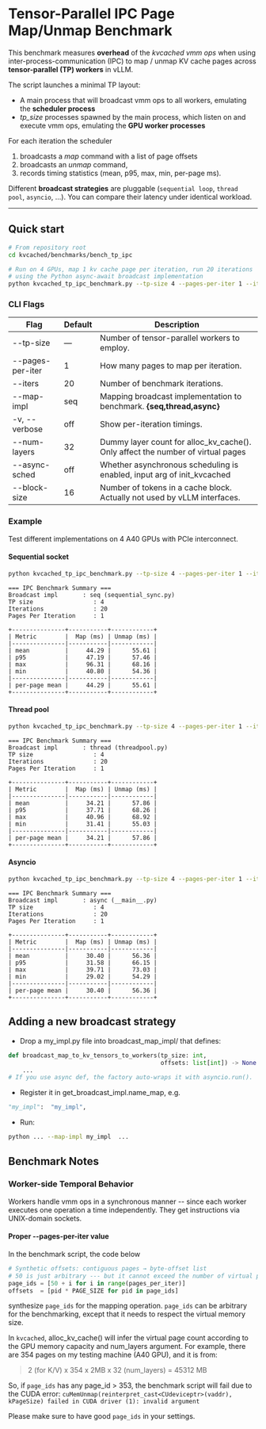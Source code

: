 # Tensor-Parallel IPC Page Map/Unmap Benchmark

This benchmark measures **overhead** of the *kvcached vmm ops* when using inter-process-communication (IPC) to map / unmap KV cache pages across **tensor-parallel (TP) workers** in vLLM.

The script launches a minimal TP layout:
* A main process that will broadcast vmm ops to all workers, emulating the **scheduler process**
* *tp_size* processes spawned by the main process, which listen on and execute vmm ops, emulating the **GPU worker processes**

For each iteration the scheduler

1. broadcasts a *map* command with a list of page offsets
2. broadcasts an *unmap* command,
3. records timing statistics (mean, p95, max, min, per-page ms).

Different **broadcast strategies** are pluggable (`sequential loop`, `thread pool`, `asyncio`, ...). You can compare their latency under identical workload.

---

## Quick start

```bash
# From repository root
cd kvcached/benchmarks/bench_tp_ipc

# Run on 4 GPUs, map 1 kv cache page per iteration, run 20 iterations
# using the Python async-await broadcast implementation
python kvcached_tp_ipc_benchmark.py --tp-size 4 --pages-per-iter 1 --iters 20 --map-impl async
```

### CLI Flags

| Flag                |  Default  | Description                                                        |
|---------------------|-----------|--------------------------------------------------------------------|
| --tp-size           | —         | Number of tensor-parallel workers to employ.                   |
| --pages-per-iter    | 1         | How many pages to map per iteration.                |
| --iters             | 20        | Number of benchmark iterations.                                    |
| --map-impl          | seq       | Mapping broadcast implementation to benchmark. **{seq,thread,async}**            |
| -v, --verbose       | off       | Show per-iteration timings.             |
| --num-layers        | 32        | Dummy layer count for alloc_kv_cache(). Only affect the number of virtual pages    |
| --async-sched       | off       | Whether asynchronous scheduling is enabled, input arg of init_kvcached
| --block-size        | 16        | Number of tokens in a cache block. Actually not used by vLLM interfaces.    |

### Example
Test different implementations on 4 A40 GPUs with PCIe interconnect.
#### Sequential socket

```bash
python kvcached_tp_ipc_benchmark.py --tp-size 4 --pages-per-iter 1 --iters 20 --map-impl seq
```

```
=== IPC Benchmark Summary ===
Broadcast impl       : seq (sequential_sync.py)
TP size                 : 4
Iterations              : 20
Pages Per Iteration     : 1

+---------------+-----------+------------+
| Metric        |  Map (ms) | Unmap (ms) |
|---------------|-----------|------------|
| mean          |     44.29 |      55.61 |
| p95           |     47.19 |      57.46 |
| max           |     96.31 |      68.16 |
| min           |     40.80 |      54.36 |
|---------------|-----------|------------|
| per-page mean |     44.29 |      55.61 |
+---------------+-----------+------------+

```

#### Thread pool

```bash
python kvcached_tp_ipc_benchmark.py --tp-size 4 --pages-per-iter 1 --iters 20 --map-impl thread
```

```
=== IPC Benchmark Summary ===
Broadcast impl       : thread (threadpool.py)
TP size                 : 4
Iterations              : 20
Pages Per Iteration     : 1

+---------------+-----------+------------+
| Metric        |  Map (ms) | Unmap (ms) |
|---------------|-----------|------------|
| mean          |     34.21 |      57.86 |
| p95           |     37.71 |      68.26 |
| max           |     40.96 |      68.92 |
| min           |     31.41 |      55.03 |
|---------------|-----------|------------|
| per-page mean |     34.21 |      57.86 |
+---------------+-----------+------------+

```

#### Asyncio

```bash
python kvcached_tp_ipc_benchmark.py --tp-size 4 --pages-per-iter 1 --iters 20 --map-impl async
```

```
=== IPC Benchmark Summary ===
Broadcast impl       : async (__main__.py)
TP size                 : 4
Iterations              : 20
Pages Per Iteration     : 1

+---------------+-----------+------------+
| Metric        |  Map (ms) | Unmap (ms) |
|---------------|-----------|------------|
| mean          |     30.40 |      56.36 |
| p95           |     31.58 |      66.15 |
| max           |     39.71 |      73.03 |
| min           |     29.02 |      54.29 |
|---------------|-----------|------------|
| per-page mean |     30.40 |      56.36 |
+---------------+-----------+------------+

```

## Adding a new broadcast strategy
* Drop a my_impl.py file into broadcast_map_impl/ that defines:

```python
def broadcast_map_to_kv_tensors_to_workers(tp_size: int,
                                           offsets: list[int]) -> None:
    ...
# If you use async def, the factory auto-wraps it with asyncio.run().
```

* Register it in get_broadcast_impl.name_map, e.g.

```python
"my_impl":  "my_impl",
```

* Run:

```bash
python ... --map-impl my_impl  ...
```

## Benchmark Notes

### Worker-side Temporal Behavior
Workers handle vmm ops in a synchronous manner -- since each worker executes one operation a time independently. They get instructions via UNIX-domain sockets.

#### Proper --pages-per-iter value
In the benchmark script, the code below

```python
# Synthetic offsets: contiguous pages → byte-offset list
# 50 is just arbitrary --- but it cannot exceed the number of virtual pages
page_ids = [50 + i for i in range(pages_per_iter)] 
offsets  = [pid * PAGE_SIZE for pid in page_ids]
```

synthesize `page_ids` for the mapping operation.
`page_ids` can be arbitrary for the benchmarking, except that it needs to respect the virtual memory size.

In `kvcached`, alloc_kv_cache() will infer the virtual page count according to the GPU memory capacity and num_layers argument. For example, there are 354 pages on my testing machine (A40 GPU), and it is from:
> 2 (for K/V) x 354 x 2MB x 32 (num_layers) = 45312 MB

So, if `page_ids` has any page_id > 353, the benchmark script will fail due to the CUDA error:
`cuMemUnmap(reinterpret_cast<CUdeviceptr>(vaddr), kPageSize) failed in CUDA driver (1): invalid argument`

Please make sure to have good `page_ids` in your settings.
